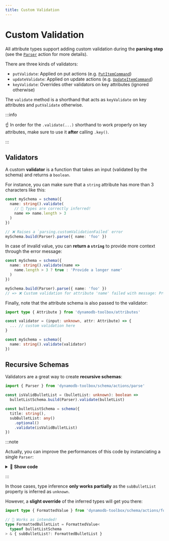 ```yaml
---
title: Custom Validation
---
```


# Custom Validation

All attribute types support adding custom validation during the **parsing step** (see the [`Parser`](../16-actions/1-parse.md) action for more details).

There are three kinds of validators:

- `putValidate`: Applied on put actions (e.g. [`PutItemCommand`](../../3-entities/3-actions/2-put-item/index.md))
- `updateValidate`: Applied on update actions (e.g. [`UpdateItemCommand`](../../3-entities/3-actions/3-update-item/index.md))
- `keyValidate`: Overrides other validators on key attributes (ignored otherwise)

The `validate` method is a shorthand that acts as `keyValidate` on key attributes and `putValidate` otherwise.

:::info

☝️ In order for the `.validate(...)` shorthand to work properly on key attributes, make sure to use it **after** calling `.key()`.

:::

## Validators

A custom **validator** is a function that takes an input (validated by the schema) and returns a `boolean`.

For instance, you can make sure that a `string` attribute has more than 3 characters like this:

```ts
const mySchema = schema({
  name: string().validate(
    // 🙌 Types are correctly inferred!
    name => name.length > 3
  )
})

// ❌ Raises a `parsing.customValidationFailed` error
mySchema.build(Parser).parse({ name: 'foo' })
```

In case of invalid value, you can **return a `string`** to provide more context through the error message:

```ts
const mySchema = schema({
  name: string().validate(name =>
    name.length > 3 ? true : 'Provide a longer name'
  )
})

mySchema.build(Parser).parse({ name: 'foo' })
// => ❌ Custom validation for attribute 'name' failed with message: Provide a longer name.
```

Finally, note that the attribute schema is also passed to the validator:

```ts
import type { Attribute } from 'dynamodb-toolbox/attributes'

const validator = (input: unknown, attr: Attribute) => {
  ... // custom validation here
}

const mySchema = schema({
  name: string().validate(validator)
})
```

## Recursive Schemas

Validators are a great way to create **recursive schemas**:

```ts
import { Parser } from 'dynamodb-toolbox/schema/actions/parse'

const isValidBulletList = (bulletList: unknown): boolean =>
  bulletListSchema.build(Parser).validate(bulletList)

const bulletListSchema = schema({
  title: string(),
  subBulletList: any()
    .optional()
    .validate(isValidBulletList)
})
```

:::note

Actually, you can improve the performances of this code by instanciating a single `Parser`:

<details className="details-in-admonition">
<summary>🔎 <b>Show code</b></summary>

```ts
let bulletListParser:
  | Parser<typeof bulletListSchema>
  | undefined

const isValidBulletList = (
  bulletList: unknown
): boolean => {
  if (bulletListParser === undefined) {
    bulletListParser = bulletListSchema.build(Parser)
  }

  return bulletListParser.validate(bulletList)
}

const bulletListSchema = schema({
  title: string(),
  subBulletList: any()
    .optional()
    .validate(isValidBulletList)
})
```

</details>

:::

In those cases, type inference **only works partially** as the `subBulletList` property is inferred as `unknown`.

However, a **slight override** of the inferred types will get you there:

```ts
import type { FormattedValue } from 'dynamodb-toolbox/schema/actions/format'

// 🙌 Works as intended!
type FormattedBulletList = FormattedValue<
  typeof bulletListSchema
> & { subBulletList?: FormattedBulletList }
```
